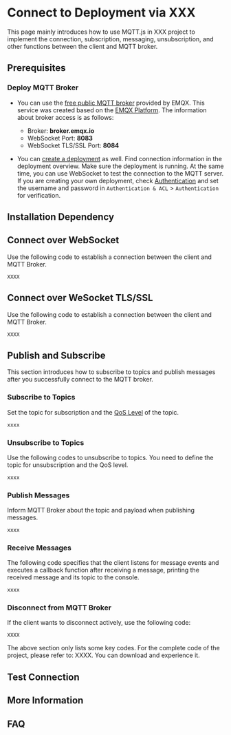 # Connect to Deployment via XXX


This page mainly introduces how to use MQTT.js in XXX project to implement the connection, subscription, messaging, unsubscription, and other functions between the client and MQTT broker. <!--Elaborate the functions according to needs.-->

<!--Do not introduce the language or MQTT. You can introduce the MQTT.js, for example, [MQTT.js](https://github.com/mqttjs/MQTT.js) is a fully open-source client library for the MQTT protocol, written in JavaScript, and can be used in both Node.js and browser environments. For more information and usage methods of `MQTT.js`, you can visit the [MQTT.js GitHub page](https://github.com/mqttjs/MQTT.js#table-of-contents).-->

<!--Other information, such as version limitations-->

## Prerequisites

<!--Describe the concepts that must be known and environments that must be established, for example： Understand MQTT over WebSocket（may add links to concept description sections).-->

### Deploy MQTT Broker

- You can use the [free public MQTT broker](https://www.emqx.com/en/mqtt/public-mqtt5-broker) provided by EMQX. This service was created based on the [EMQX Platform](https://www.emqx.com/en). The information about broker access is as follows:
  - Broker: **broker.emqx.io**
  - WebSocket Port: **8083**
  - WebSocket TLS/SSL Port: **8084**

- You can [create a deployment](https://docs.emqx.com/en/cloud/latest/create/overview.html) as well. Find connection information in the deployment overview. Make sure the deployment is running. At the same time, you can use WebSocket to test the connection to the MQTT server. If you are creating your own deployment, check [Authentication](https://docs.emqx.com/en/cloud/latest/deployments/auth_overview.html) and set the username and password in `Authentication & ACL` > `Authentication` for verification.

### <!--Other Prerequisites e.g. Vue CLI-->

<!--For example, This project uses [Vue CLI](https://cli.vuejs.org/guide/creating-a-project.html#vue-create) to create a Vue project for development and testing. -->

## Installation Dependency

<!--Describe the steps for how to install or import MQTT.js based on different projects and other dependencies if any.-->

## Connect over WebSocket

<!--There is no need to set username and password if you use the public MQTT broker. If you create your own deployment, you need to describe how to set the username and password.-->

Use the following code to establish a connection between the client and MQTT Broker.

```
XXXX
```

## Connect over WeSocket TLS/SSL

<!--Introduce the differences between the ws port and the wss port, and the connection precautions. For example, when enabling TLS/SSL encryption, the connection [parameter options](https://github.com/mqttjs/MQTT.js#mqttclientstreambuilder-options) are consistent with establishing a connection through the WebSocket port. You only need to pay attention to changing the protocol to `wss` and matching the correct port number.-->

Use the following code to establish a connection between the client and MQTT Broker.

```
XXXX
```

## Publish and Subscribe

This section introduces how to subscribe to topics and publish messages after you successfully connect to the MQTT broker.

### Subscribe to Topics

Set the topic for subscription and the [QoS Level](https://www.emqx.com/en/blog/introduction-to-mqtt-qos) of the topic.

<!--Add other information as needed according to projects.-->

```js
xxxx
```

### Unsubscribe to Topics

Use the following codes to unsubscribe to topics. You need to define the topic for unsubscription and the QoS level.

<!--Add other information as needed according to projects.-->

```js
xxxx
```

### Publish Messages

Inform MQTT Broker about the topic and payload when publishing messages.

<!--Add other information as needed according to projects.-->

```js
xxxx
```

### Receive Messages

The following code specifies that the client listens for message events and executes a callback function after receiving a message, printing the received message and its topic to the console.
<!--Add other information as needed according to projects.-->

```js
xxxx
```

### Disconnect from MQTT Broker

If the client wants to disconnect actively, use the following code:

```
XXXX
```

The above section only lists some key codes. For the complete code of the project, please refer to: XXXX. You can download and experience it.

## Test Connection

<!--Describe the testing procedure using testing tools and add screenshots.-->

<!--You can download the [browser application demo](XXX) using XXX. Learn how to write and use functions such as creating connections, subscribing to topics, sending and receiving messages, unsubscribing, and disconnecting.-->


## More Information

<!--In summary, you have implemented the creation of an MQTT connection in XXX project, and simulated subscribing, sending and receiving messages, unsubscribing, and disconnecting between the client and MQTT broker. You can download the source code of the example [here](), and you can also find more demo examples in other languages on [GitHub](https://github.com/emqx/MQTT-Client-Examples).-->

## FAQ

<!-- For example, How to use self-signed certificates? How to use two-way TLS/SSL authentication?-->
